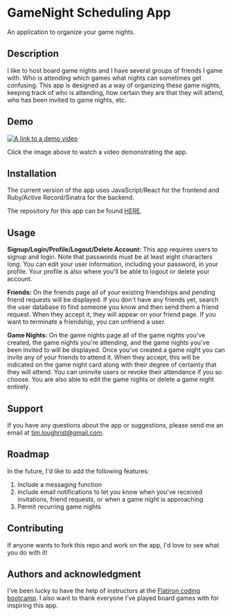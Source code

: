 # GameNight Scheduling App
An application to organize your game nights. 

## Description
I like to host board game nights and I have several groups of friends I game with. Who is attending which games what nights can sometimes get confusing. This app is designed as a way of organizing these game nights, keeping track of who is attending, how certain they are that they will attend, who has been invited to game nights, etc.

## Demo
[![A link to a demo video](https://timloughrist.files.wordpress.com/2023/01/ksnip_20230124-095256.png)](https://youtu.be/GsSZgSAJLoU)

Click the image above to watch a video demonstrating the app.

## Installation
The current version of the app uses JavaScript/React for the frontend and Ruby/Active Record/Sinatra for the backend.

The repository for this app can be found [HERE](https://github.com/tloughrist/phase-4-project).

## Usage

**Signup/Login/Profile/Logout/Delete Account:** This app requires users to signup and login. Note that passwords must be at least eight characters long. You can edit your user information, including your password, in your profile. Your profile is also where you'll be able to logout or delete your account.

**Friends:** On the friends page all of your existing friendships and pending friend requests will be displayed. If you don't have any friends yet, search the user database to find someone you know and then send them a friend request. When they accept it, they will appear on your friend page. If you want to terminate a friendship, you can unfriend a user.

**Game Nights:** On the game nights page all of the game nights you've created, the game nights you're attending, and the game nights you've been invited to will be displayed. Once you've created a game night you can invite any of your friends to attend it. When they accept, this will be indicated on the game night card along with their degree of certainty that they will attend. You can uninvite users or revoke their attendance if you so choose. You are also able to edit the game nights or delete a game night entirely.

## Support
If you have any questions about the app or suggestions, please send me an email at tim.loughrist@gmail.com.

## Roadmap
In the future, I'd like to add the following features:

1. Include a messaging function
2. Include email notifications to let you know when you've received invitations, friend requests, or when a game night is approaching
3. Permit recurring game nights

## Contributing
If anyone wants to fork this repo and work on the app, I'd love to see what you do with it!

## Authors and acknowledgment
I've been lucky to have the help of instructors at the [Flatiron coding bootcamp](https://flatironschool.com/welcome-to-flatiron-school/?utm_source=Google&utm_medium=ppc&utm_campaign=12728169833&utm_content=127574232664&utm_term=flatiron&uqaid=513747011248&CjwKCAjwsMGYBhAEEiwAGUXJafADpgJFbJ4--7MTNBIDgpVzlW_ojAyku7GlAFULzRS0BW5RBpdGFBoCjNEQAvD_BwE&gclid=CjwKCAjwsMGYBhAEEiwAGUXJafADpgJFbJ4--7MTNBIDgpVzlW_ojAyku7GlAFULzRS0BW5RBpdGFBoCjNEQAvD_BwE). I also want to thank everyone I've played board games with for inspiring this app.
